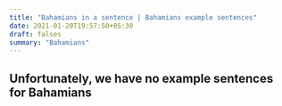 ```yaml
---
title: "Bahamians in a sentence | Bahamians example sentences"
date: 2021-01-20T19:57:50+05:30
draft: falses
summary: "Bahamians"
---
```

## Unfortunately, we have no example sentences for Bahamians                 
